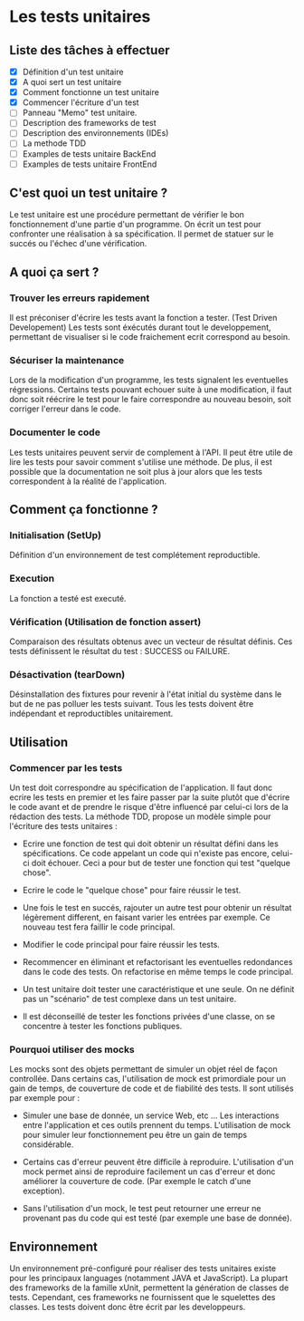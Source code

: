 # Les tests unitaires

## Liste des tâches à effectuer

- [X] Définition d'un test unitaire
- [X] A quoi sert un test unitaire
- [X] Comment fonctionne un test unitaire
- [X] Commencer l'écriture d'un test
- [ ] Panneau "Memo" test unitaire.
- [ ] Description des frameworks de test
- [ ] Description des environnements (IDEs)
- [ ] La methode TDD
- [ ] Examples de tests unitaire BackEnd
- [ ] Examples de tests unitaire FrontEnd

## C'est quoi un test unitaire ?

Le test unitaire est une procédure permettant de vérifier le
bon fonctionnement d'une partie d'un programme.
On écrit un test pour confronter une réalisation à sa 
spécification. Il permet de statuer sur le succés ou l'échec 
d'une vérification.  

## A quoi ça sert ?

### Trouver les erreurs rapidement

Il est préconiser d'écrire les tests avant la fonction a tester.
(Test Driven Developement) Les tests sont éxécutés durant tout le developpement, permettant
de visualiser si le code fraichement ecrit correspond au besoin.

### Sécuriser la maintenance

Lors de la modification d'un programme, les tests signalent les
eventuelles régressions. Certains tests pouvant echouer suite
à une modification, il faut donc soit réécrire le test pour 
le faire correspondre au nouveau besoin, soit corriger l'erreur
dans le code.

### Documenter le code

Les tests unitaires peuvent servir de complement à l'API. Il peut
être utile de lire les tests pour savoir comment s'utilise une
méthode. De plus, il est possible que la documentation ne soit
plus à jour alors que les tests correspondent à la réalité
de l'application.

## Comment ça fonctionne ?

### Initialisation (SetUp)

Définition d'un environnement de test complétement reproductible.

### Execution

La fonction a testé est executé.

### Vérification (Utilisation de fonction assert)

Comparaison des résultats obtenus avec un vecteur de
résultat définis. Ces tests définissent le résultat
du test : SUCCESS ou FAILURE.

### Désactivation (tearDown)

Désinstallation des fixtures pour revenir à l'état initial
du système dans le but de ne pas polluer les tests
suivant.
Tous les tests doivent être indépendant et reproductibles
unitairement.

## Utilisation

### Commencer par les tests  

Un test doit correspondre au spécification de l'application.
Il faut donc ecrire les tests en premier et les faire passer
par la suite plutôt que d'écrire le code avant et de 
prendre le risque d'être influencé par celui-ci lors de la 
rédaction des tests. La méthode TDD, propose un modèle 
simple pour l'écriture des tests unitaires :

- Ecrire une fonction de test qui doit obtenir un résultat
défini dans les spécifications. Ce code appelant un 
code qui n'existe pas encore, celui-ci doit échouer.
Ceci a pour but de tester une fonction qui test "quelque chose".

- Ecrire le code le "quelque chose" pour faire réussir
le test.

- Une fois le test en succés, rajouter un autre test pour obtenir 
un résultat légèrement different, en faisant varier les
entrées par exemple. Ce nouveau test fera faillir le code
principal.

- Modifier le code principal pour faire réussir les tests.

- Recommencer en éliminant et refactorisant les eventuelles redondances
dans le code des tests. On refactorise en même temps
le code principal.

- Un test unitaire doit tester une caractéristique
et une seule. On ne définit pas un "scénario" de test 
complexe dans un test unitaire.

- Il est déconseillé de tester les fonctions privées d'une 
classe, on se concentre à tester les fonctions publiques. 

### Pourquoi utiliser des mocks

Les mocks sont des objets permettant de simuler 
un objet réel de façon controllée. Dans certains cas, 
l'utilisation de mock est primordiale pour un gain de 
temps, de couverture de code et de fiabilité des tests.
Il sont utilisés par exemple pour :

- Simuler une base de donnée, un service Web, etc ...
Les interactions entre l'application et ces outils 
prennent du temps. L'utilisation de mock pour simuler 
leur fonctionnement peu être un gain de temps 
considérable.

- Certains cas d'erreur peuvent être difficile à 
reproduire. L'utilisation d'un mock permet ainsi de 
reproduire facilement un cas d'erreur et donc améliorer la couverture de code.
(Par exemple le catch d'une exception).

- Sans l'utilisation d'un mock, le test peut retourner une
erreur ne provenant pas du code qui est testé (par 
exemple une base de donnée).

## Environnement

Un environnement pré-configuré pour réaliser des tests unitaires
existe pour les principaux languages (notamment JAVA 
et JavaScript).
La plupart des frameworks de la famille xUnit, permettent la
génération de classes de tests. Cependant, ces frameworks 
ne fournissent que le squelettes des classes. Les tests
doivent donc être écrit par les developpeurs.  




